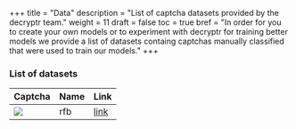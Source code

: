 +++
title = "Data"
description = "List of captcha datasets provided by the decryptr team."
weight = 11
draft = false
toc = true
bref = "In order for you to create your own models or to experiment with decryptr for training better models we provide a list of datasets containg captchas manually classified that were used to train our models."
+++

### List of datasets

<table>
    <thead>
      <tr>
        <th>Captcha</th>
        <th>Name</th>
        <th>Link</th>
      </tr>
    </thead>
    <tbody>
      <tr>
        <td><img src="/img/sample-captcha.png"<img></td>
        <td>rfb</td>
        <td><a href="https://storage.googleapis.com/decryptr/data-raw/rfb.zip">link</a></td>
      </tr>
    </tbody>
</table>

